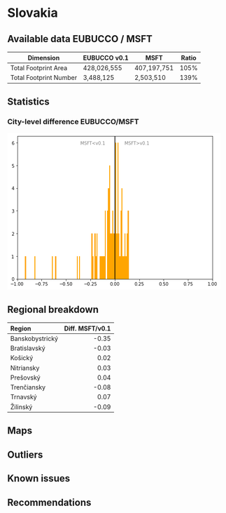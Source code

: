 
# Slovakia
## Available data EUBUCCO / MSFT

| Dimension    | EUBUCCO v0.1 | MSFT | Ratio |
| -------- | ------- | ------- | ------- |
|Total Footprint Area|428,026,555|407,197,751|105%|
|Total Footprint Number|3,488,125|2,503,510|139%|


## Statistics

### City-level difference EUBUCCO/MSFT 
 ![City-level difference EUBUCCO/MSFT](../imgs/city_diff/slovakia_city_diff.png)

## Regional breakdown

| Region          |   Diff. MSFT/v0.1 |
|:----------------|------------------:|
| Banskobystrický |             -0.35 |
| Bratislavský    |             -0.03 |
| Košický         |              0.02 |
| Nitriansky      |              0.03 |
| Prešovský       |              0.04 |
| Trenčiansky     |             -0.08 |
| Trnavský        |              0.07 |
| Žilinský        |             -0.09 |

## Maps
## Outliers
## Known issues
## Recommendations
